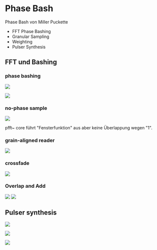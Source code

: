 # Phase Bash 

Phase Bash von Miller Puckette

- FFT Phase Bashing
- Granular Sampling
- Weighting
- Pulser Synthesis

## FFT und Bashing

### phase bashing

![](K4/bash.png)

![](K4/core.png)

### no-phase sample


![](K4/no-phase.png)

pfft~ core führt "Fensterfunktion" aus aber keine Überlappung wegen "1".


### grain-aligned reader

![](K4/grain_aligned.png)

### crossfade

![](K4/crossfade.png)

### Overlap and Add

![](K4/ola.png)
![](K4/ola_reader.png)

## Pulser synthesis

![](K4/pulser.png)

![](K4/pulse.png)

![](K4/pulse_reader.png)

